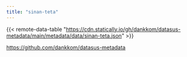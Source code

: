 ```yaml
---
title: "sinan-teta"
---
```


{{< remote-data-table "https://cdn.statically.io/gh/dankkom/datasus-metadata/main/metadata/data/sinan-teta.json" >}}

https://github.com/dankkom/datasus-metadata

